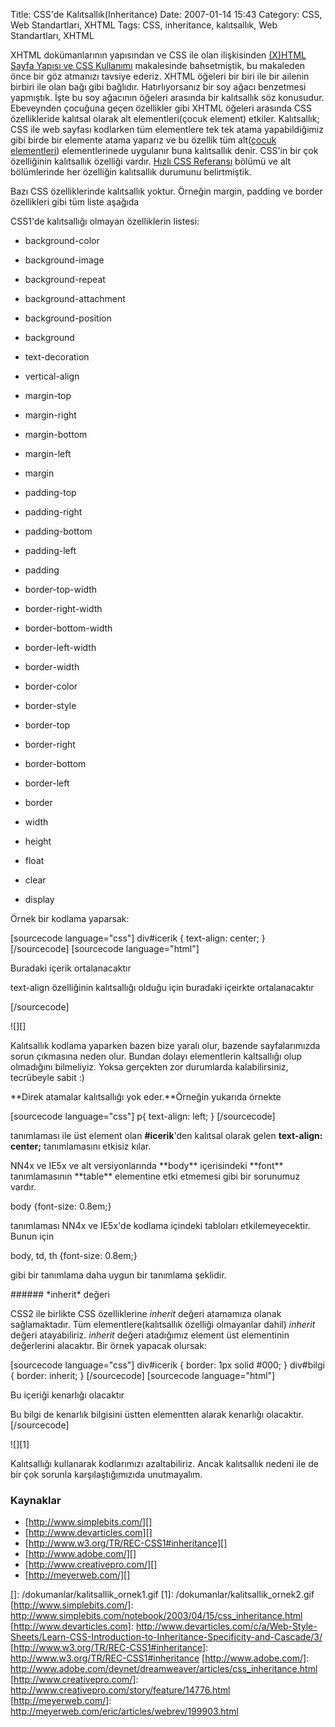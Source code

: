 Title: CSS&#039;de Kalıtsallık(Inheritance)
Date: 2007-01-14 15:43
Category: CSS, Web Standartları, XHTML
Tags: CSS, inheritance, kalıtsallık, Web Standartları, XHTML

XHTML dokümanlarının yapısından ve CSS ile olan ilişkisinden [(X)HTML
Sayfa Yapısı ve CSS Kullanımı][] makalesinde bahsetmiştik, bu makaleden
önce bir göz atmanızı tavsiye ederiz. XHTML öğeleri bir biri ile bir
ailenin birbiri ile olan bağı gibi bağlıdır. Hatırlıyorsanız bir soy
ağacı benzetmesi yapmıştık. İşte bu soy ağacının öğeleri arasında bir
kalıtsallık söz konusudur. Ebeveynden çocuğuna geçen özellikler gibi
XHTML öğeleri arasında CSS özellikleride kalıtsal olarak alt
elementleri(çocuk element) etkiler.<!--more--> Kalıtsallık; CSS ile web
sayfası kodlarken tüm elementlere tek tek atama yapabildiğimiz gibi
birde bir elemente atama yaparız ve bu özellik tüm alt([çocuk
elementleri][(X)HTML Sayfa Yapısı ve CSS Kullanımı]) elementlerinede
uygulanır buna kalıtsallık denir. CSS'in bir çok özelliğinin kalıtsallık
özelliği vardır. [Hızlı CSS Referansı][] bölümü ve alt bölümlerinde her
özelliğin kalıtsallık durumunu belirtmiştik.

Bazı CSS özelliklerinde kalıtsallık yoktur. Örneğin margin, padding ve
border özellikleri gibi tüm liste aşağıda

<div class="ekstrabilgi">
CSS1'de kalıtsallığı olmayan özelliklerin listesi:

-   background-color
-   background-image
-   background-repeat
-   background-attachment
-   background-position
-   background
-   text-decoration
-   vertical-align
-   margin-top
-   margin-right

-   margin-bottom
-   margin-left
-   margin
-   padding-top
-   padding-right
-   padding-bottom
-   padding-left
-   padding
-   border-top-width
-   border-right-width

-   border-bottom-width
-   border-left-width
-   border-width
-   border-color
-   border-style
-   border-top
-   border-right
-   border-bottom
-   border-left
-   border

-   width
-   height
-   float
-   clear
-   display

</div>
Örnek bir kodlama yaparsak:

[sourcecode language="css"] div#icerik { text-align: center; }
[/sourcecode] [sourcecode language="html"] <div id="icerik"> Buradaki
içerik ortalanacaktır <p> text-align özelliğinin kalıtsallığı olduğu
için buradaki içeirkte ortalanacaktır </p> </div> [/sourcecode]

![][]

Kalıtsallık kodlama yaparken bazen bize yaralı olur, bazende
sayfalarımızda sorun çıkmasına neden olur. Bundan dolayı elementlerin
kaltsallığı olup olmadığını bilmeliyiz. Yoksa gerçekten zor durumlarda
kalabilirsiniz, tecrübeyle sabit :)

**Direk atamalar kalıtsallığı yok eder.**Örneğin yukarıda örnekte

[sourcecode language="css"] p{ text-align: left; } [/sourcecode]

tanımlaması ile üst element olan **#icerik**'den kalıtsal olarak gelen
**text-align: center;** tanımlamasını etkisiz kılar.

<div class="ekstrabilgi">
NN4x ve IE5x ve alt versiyonlarında **body** içerisindeki **font**
tanımlamasının **table** elementine etki etmemesi gibi bir sorunumuz
vardır.   
  
body {font-size: 0.8em;}  
  
tanımlaması NN4x ve IE5x'de kodlama içindeki tabloları
etkilemeyecektir. Bunun için   
  
body, td, th {font-size: 0.8em;}  
  
gibi bir tanımlama daha uygun bir tanımlama şeklidir.

</div>
###### *inherit* değeri

CSS2 ile birlikte CSS özelliklerine *inherit* değeri atamamıza olanak
sağlamaktadır. Tüm elementlere(kalıtsallık özelliği olmayanlar dahil)
*inherit* değeri atayabiliriz. *inherit* değeri atadığımız element üst
elementinin değerlerini alacaktır. Bir örnek yapacak olursak:

[sourcecode language="css"] div#icerik { border: 1px solid #000; }
div#bilgi { border: inherit; } [/sourcecode] [sourcecode
language="html"] <div id="icerik"> Bu içeriği kenarlığı olacaktır
<div id="bilgi"> Bu bilgi de kenarlık bilgisini üstten elementten
alarak kenarlığı olacaktır. </div> </div> [/sourcecode]

![][1]

Kalıtsallığı kullanarak kodlarımızı azaltabiliriz. Ancak kalıtsallık
nedeni ile de bir çok sorunla karşılaştığımızıda unutmayalım.

### Kaynaklar

-   [http://www.simplebits.com/][]
-   [http://www.devarticles.com][]
-   [http://www.w3.org/TR/REC-CSS1#inheritance][]
-   [http://www.adobe.com/][]
-   [http://www.creativepro.com/][]
-   [http://meyerweb.com/][]

</p>

  [(X)HTML Sayfa Yapısı ve CSS Kullanımı]: http://www.fatihhayrioglu.com/xhtml-sayfa-yapisi-ve-css-kullanimi/
  [Hızlı CSS Referansı]: http://www.fatihhayrioglu.com/hizli-css-referansi/
  []: /dokumanlar/kalitsallik_ornek1.gif
  [1]: /dokumanlar/kalitsallik_ornek2.gif
  [http://www.simplebits.com/]: http://www.simplebits.com/notebook/2003/04/15/css_inheritance.html
  [http://www.devarticles.com]: http://www.devarticles.com/c/a/Web-Style-Sheets/Learn-CSS-Introduction-to-Inheritance-Specificity-and-Cascade/3/
  [http://www.w3.org/TR/REC-CSS1#inheritance]: http://www.w3.org/TR/REC-CSS1#inheritance
  [http://www.adobe.com/]: http://www.adobe.com/devnet/dreamweaver/articles/css_inheritance.html
  [http://www.creativepro.com/]: http://www.creativepro.com/story/feature/14776.html
  [http://meyerweb.com/]: http://meyerweb.com/eric/articles/webrev/199903.html
